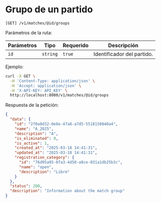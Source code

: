 # Grupo de un partido

```
[GET] /v1/matches/@id/groups
```

Parámetros de la ruta:

| Parámetros | Tipo | Requerido | Descripción |
| ---------- | ---- | --------- | ----------- |
| `id` | `string` | `true` | Identificador del partido. |

Ejemplo:

```bash
curl -X GET \
  -H 'Content-Type: application/json' \
  -H 'Accept: application/json' \
  -H 'X-API-KEY: API_KEY' \
  http://localhost:8080/v1/matches/@id/groups
```

Respuesta de la petición:

```json
{
  "data": {
    "id": "2f0a8d32-0e8e-47a8-a7d5-5518150840a4",
    "name": "A_2025",
    "description": "A",
    "is_eliminated": 0,
    "is_active": 1,
    "created_at": "2025-03-18 14:41:31",
    "updated_at": "2025-03-18 14:41:31",
    "registration_category": {
      "id": "76d95a95-0fa3-4d58-a8ce-031a1db25b3c",
      "name": "open",
      "description": "Libre"
    }
  },
  "status": 200,
  "description": "Information about the match group"
}
```
